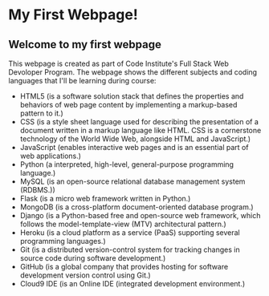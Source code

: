 # My First Webpage!

## Welcome to my first webpage

This webpage is created as part of Code Institute's Full Stack Web Devoloper Program.
The webpage shows the different subjects and coding languages that I'll be learning during course:

* HTML5 (is a software solution stack that defines the properties and behaviors of web page content by implementing a markup-based pattern to it.)
* CSS (is a style sheet language used for describing the presentation of a document written in a markup language like HTML. CSS is a cornerstone technology of the World Wide Web, alongside HTML and JavaScript.)
* JavaScript (enables interactive web pages and is an essential part of web applications.)
* Python (a interpreted, high-level, general-purpose programming language.)
* MySQL (is an open-source relational database management system (RDBMS.))
* Flask (is a micro web framework written in Python.)
* MongoDB (is a cross-platform document-oriented database program.)
* Django (is a Python-based free and open-source web framework, which follows the model-template-view (MTV) architectural pattern.)
* Heroku (is a cloud platform as a service (PaaS) supporting several programming languages.)
* Git (is a distributed version-control system for tracking changes in source code during software development.)
* GitHub (is a global company that provides hosting for software development version control using Git.)
* Cloud9 IDE (is an Online IDE (integrated development environment.)
